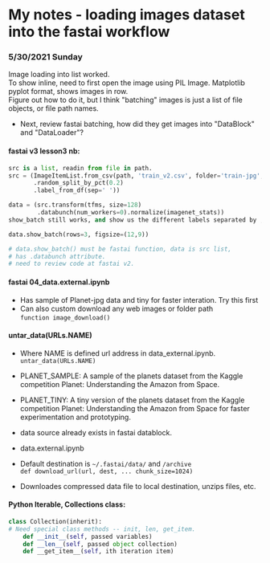 # My notes - loading images dataset into the fastai workflow    

### 5/30/2021 Sunday

Image loading into list worked.  
To show inline, need to first open the image using PIL Image. 
Matplotlib pyplot format, shows images in row.  
Figure out how to do it, but I think "batching" images is just a list of file objects, or file path names.  

 * Next, review fastai batching, how did they get images into "DataBlock" and "DataLoader"?  


#### fastai v3 lesson3 nb: 
```python
src is a list, readin from file in path.
src = (ImageItemList.from_csv(path, 'train_v2.csv', folder='train-jpg', suffix='.jpg')
       .random_split_by_pct(0.2)
       .label_from_df(sep=' '))

data = (src.transform(tfms, size=128)
        .databunch(num_workers=0).normalize(imagenet_stats))
show_batch still works, and show us the different labels separated by ;.

data.show_batch(rows=3, figsize=(12,9))

# data.show_batch() must be fastai function, data is src list, 
# has .databunch attribute.
# need to review code at fastai v2. 
```

#### fastai 04_data.external.ipynb  
  * Has sample of Planet-jpg data and tiny for faster interation.  Try this first   
  * Can also custom download any web images or folder path  
    ```function image_download() ```
    
#### untar_data(URLs.NAME)    
 * Where NAME is defined url address in data_external.ipynb.  
   ```untar_data(URLs.NAME) ```   
   
 * PLANET_SAMPLE: A sample of the planets dataset from the Kaggle competition Planet: Understanding the Amazon from Space.
 * PLANET_TINY: A tiny version of the planets dataset from the Kaggle competition Planet: Understanding the Amazon from Space for faster experimentation and prototyping. 
 * data source already exists in fastai datablock.  
 * data.external.ipynb  
 * Default destination is ```~/.fastai/data/``` and ```/archive```      
   ```def download_url(url, dest, ... chunk_size=1024)```   
 * Downloades compressed data file to local destination, unzips files, etc.   

#### Python Iterable, Collections class:
```python
class Collection(inherit):  
# Need special class methods -- init, len, get_item.    
    def __init__(self, passed variables)
    def __len__(self, passed object collection) 
    def __get_item__(self, ith iteration item)  
```    
    
